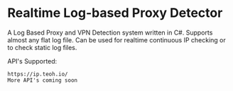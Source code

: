 # Realtime Log-based Proxy Detector
A Log Based Proxy and VPN Detection system written in C#. Supports almost any flat log file.  Can be used for realtime continuous IP checking or to check static log files.



API's Supported:
    
    https://ip.teoh.io/
    More API's coming soon

